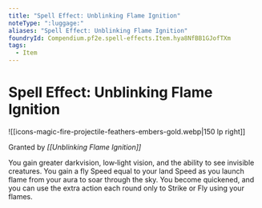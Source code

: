 ```yaml
---
title: "Spell Effect: Unblinking Flame Ignition"
noteType: ":luggage:"
aliases: "Spell Effect: Unblinking Flame Ignition"
foundryId: Compendium.pf2e.spell-effects.Item.hya8NfBB1GJofTXm
tags:
  - Item
---
```


# Spell Effect: Unblinking Flame Ignition
![[icons-magic-fire-projectile-feathers-embers-gold.webp|150 lp right]]

Granted by _[[Unblinking Flame Ignition]]_

You gain greater darkvision, low‐light vision, and the ability to see invisible creatures. You gain a fly Speed equal to your land Speed as you launch flame from your aura to soar through the sky. You become quickened, and you can use the extra action each round only to Strike or Fly using your flames.
